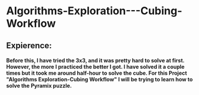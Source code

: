 # Algorithms-Exploration---Cubing-Workflow

## Expierence:
#### Before this, I have tried the 3x3, and it was pretty hard to solve at first. However, the more I practiced the better I got. I have solved it a couple times but it took me around half-hour to solve the cube. For this Project "Algorithms Exploration-Cubing Workflow" I will be trying to learn how to solve the Pyramix puzzle.

## 
